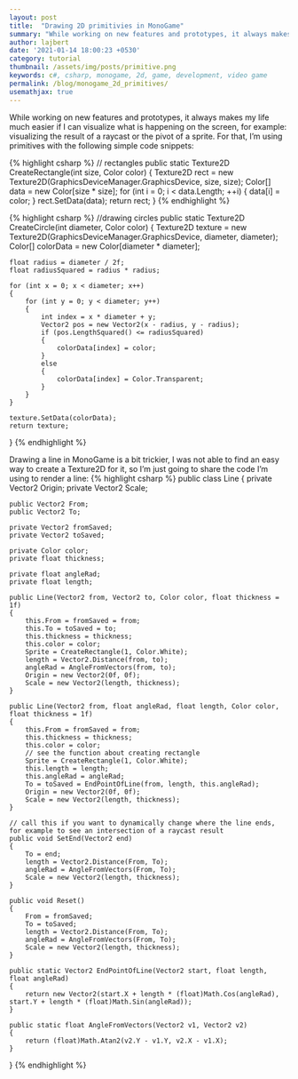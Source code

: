 ```yaml
---
layout: post
title:  "Drawing 2D primitivies in MonoGame"
summary: "While working on new features and prototypes, it always makes my life much easier if I can visualize what is happening on the screen, for example: visualizing the result of a raycast or the pivot of a sprite."
author: lajbert
date: '2021-01-14 18:00:23 +0530'
category: tutorial
thumbnail: /assets/img/posts/primitive.png
keywords: c#, csharp, monogame, 2d, game, development, video game
permalink: /blog/monogame_2d_primitives/
usemathjax: true
---
```



While working on new features and prototypes, it always makes my life much easier if I can visualize what is happening on the screen, for example: visualizing the result of a raycast or the pivot of a sprite. For that, I’m using primitives with the following simple code snippets:

{% highlight csharp %}
// rectangles
public static Texture2D CreateRectangle(int size, Color color)
{
    Texture2D rect = new Texture2D(GraphicsDeviceManager.GraphicsDevice, size, size);
    Color[] data = new Color[size * size];
    for (int i = 0; i < data.Length; ++i) 
    {
        data[i] = color;
    }
    rect.SetData(data);
    return rect;
}
{% endhighlight %}

{% highlight csharp %}
//drawing circles
public static Texture2D CreateCircle(int diameter, Color color)
{
    Texture2D texture = new Texture2D(GraphicsDeviceManager.GraphicsDevice, diameter, diameter);
    Color[] colorData = new Color[diameter * diameter];

    float radius = diameter / 2f;
    float radiusSquared = radius * radius;

    for (int x = 0; x < diameter; x++)
    {
        for (int y = 0; y < diameter; y++)
        {
            int index = x * diameter + y;
            Vector2 pos = new Vector2(x - radius, y - radius);
            if (pos.LengthSquared() <= radiusSquared)
            {
                colorData[index] = color;
            }
            else
            {
                colorData[index] = Color.Transparent;
            }
        }
    }

    texture.SetData(colorData);
    return texture;
}
{% endhighlight %}

Drawing a line in MonoGame is a bit trickier, I was not able to find an easy way to create a Texture2D for it, so I’m just going to share the code I’m using to render a line:
{% highlight csharp %}
public class Line
{
    private Vector2 Origin;
    private Vector2 Scale;

    public Vector2 From;
    public Vector2 To;

    private Vector2 fromSaved;
    private Vector2 toSaved;

    private Color color;
    private float thickness;

    private float angleRad;
    private float length;

    public Line(Vector2 from, Vector2 to, Color color, float thickness = 1f)
    {
        this.From = fromSaved = from;
        this.To = toSaved = to;
        this.thickness = thickness;
        this.color = color;
        Sprite = CreateRectangle(1, Color.White);
        length = Vector2.Distance(from, to);
        angleRad = AngleFromVectors(from, to);
        Origin = new Vector2(0f, 0f);
        Scale = new Vector2(length, thickness);
    }

    public Line(Vector2 from, float angleRad, float length, Color color, float thickness = 1f)
    {
        this.From = fromSaved = from;
        this.thickness = thickness;
        this.color = color;
        // see the function about creating rectangle
        Sprite = CreateRectangle(1, Color.White);
        this.length = length;
        this.angleRad = angleRad;
        To = toSaved = EndPointOfLine(from, length, this.angleRad);
        Origin = new Vector2(0f, 0f);
        Scale = new Vector2(length, thickness);
    }

    // call this if you want to dynamically change where the line ends, for example to see an intersection of a raycast result
    public void SetEnd(Vector2 end)
    {
        To = end;
        length = Vector2.Distance(From, To);
        angleRad = AngleFromVectors(From, To);
        Scale = new Vector2(length, thickness);
    }

    public void Reset()
    {
        From = fromSaved;
        To = toSaved;
        length = Vector2.Distance(From, To);
        angleRad = AngleFromVectors(From, To);
        Scale = new Vector2(length, thickness);
    }

    public static Vector2 EndPointOfLine(Vector2 start, float length, float angleRad)
    {
        return new Vector2(start.X + length * (float)Math.Cos(angleRad), start.Y + length * (float)Math.Sin(angleRad));
    }

    public static float AngleFromVectors(Vector2 v1, Vector2 v2)
    {
        return (float)Math.Atan2(v2.Y - v1.Y, v2.X - v1.X);
    }
}
{% endhighlight %}